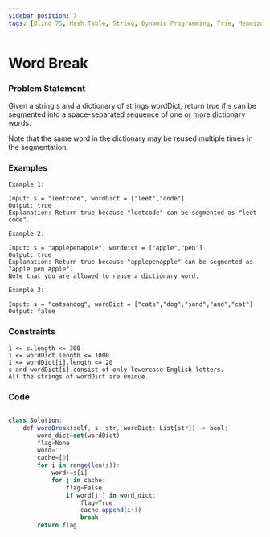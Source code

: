```yaml
---
sidebar_position: 7
tags: [Blind 75, Hash Table, String, Dynamic Programming, Trie, Memoization]
---
```


# Word Break

### Problem Statement

Given a string s and a dictionary of strings wordDict, return true if s can be segmented into a space-separated sequence of one or more dictionary words.

Note that the same word in the dictionary may be reused multiple times in the segmentation.

### Examples

```
Example 1:

Input: s = "leetcode", wordDict = ["leet","code"]
Output: true
Explanation: Return true because "leetcode" can be segmented as "leet code".

Example 2:

Input: s = "applepenapple", wordDict = ["apple","pen"]
Output: true
Explanation: Return true because "applepenapple" can be segmented as "apple pen apple".
Note that you are allowed to reuse a dictionary word.

Example 3:

Input: s = "catsandog", wordDict = ["cats","dog","sand","and","cat"]
Output: false
```

### Constraints

```
1 <= s.length <= 300
1 <= wordDict.length <= 1000
1 <= wordDict[i].length <= 20
s and wordDict[i] consist of only lowercase English letters.
All the strings of wordDict are unique.
```

### Code

```jsx title="Python3 Code"

class Solution:
    def wordBreak(self, s: str, wordDict: List[str]) -> bool:
        word_dict=set(wordDict)
        flag=None
        word=''
        cache=[0]
        for i in range(len(s)):
            word+=s[i]
            for j in cache:
                flag=False
                if word[j:] in word_dict:
                    flag=True
                    cache.append(i+1)
                    break
        return flag

```
